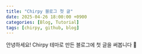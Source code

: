 ```yaml
---
title: "Chirpy 블로그 첫 글"
date: 2025-04-26 18:00:00 +0900
categories: [Blog, Tutorial]
tags: [chirpy, github, blog]
---
```


안녕하세요! Chirpy 테마로 만든 블로그에 첫 글을 써봅니다 🎉
